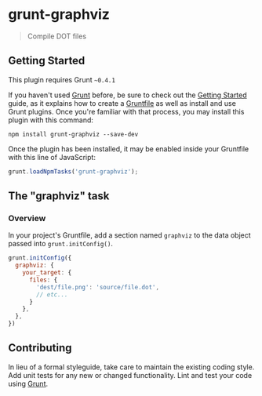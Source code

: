 # grunt-graphviz

> Compile DOT files

## Getting Started
This plugin requires Grunt `~0.4.1`

If you haven't used [Grunt](http://gruntjs.com/) before, be sure to check out the [Getting Started](http://gruntjs.com/getting-started) guide, as it explains how to create a [Gruntfile](http://gruntjs.com/sample-gruntfile) as well as install and use Grunt plugins. Once you're familiar with that process, you may install this plugin with this command:

```shell
npm install grunt-graphviz --save-dev
```

Once the plugin has been installed, it may be enabled inside your Gruntfile with this line of JavaScript:

```js
grunt.loadNpmTasks('grunt-graphviz');
```

## The "graphviz" task

### Overview
In your project's Gruntfile, add a section named `graphviz` to the data object passed into `grunt.initConfig()`.

```js
grunt.initConfig({
  graphviz: {
    your_target: {
      files: {
        'dest/file.png': 'source/file.dot',
        // etc...
      }
    },
  },
})
```

## Contributing
In lieu of a formal styleguide, take care to maintain the existing coding style. Add unit tests for any new or changed functionality. Lint and test your code using [Grunt](http://gruntjs.com/).
